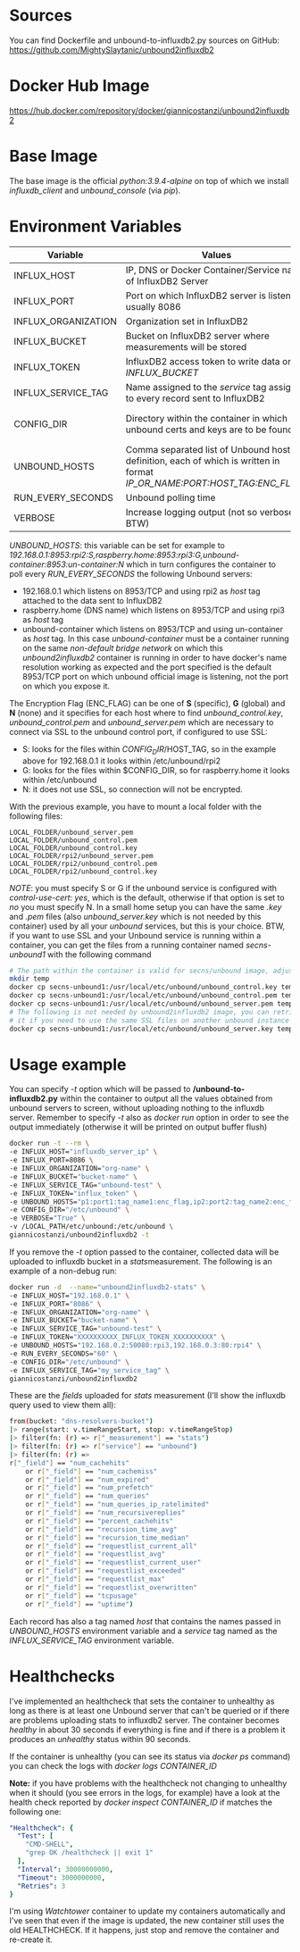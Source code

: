 # Sources

You can find Dockerfile and unbound-to-influxdb2.py sources on GitHub:
https://github.com/MightySlaytanic/unbound2influxdb2

# Docker Hub Image

https://hub.docker.com/repository/docker/giannicostanzi/unbound2influxdb2

# Base Image

The base image is the official *python:3.9.4-alpine* on top of which we install *influxdb_client* and *unbound_console*  (via *pip*).

# Environment Variables

| Variable | Values |Default|
|-------------|-----------|-----------|
| INFLUX_HOST|IP, DNS or Docker Container/Service name of InfluxDB2 Server |IP_OR_NAME *// must be changed //*|
| INFLUX_PORT|Port on which InfluxDB2 server is listening, usually 8086 |PORT *// must be changed //*|
| INFLUX_ORGANIZATION| Organization set in InfluxDB2 |ORGANIZATION *// must be changed //*|
| INFLUX_BUCKET | Bucket on InfluxDB2 server where measurements will be stored |BUCKET *// must be changed //*|
| INFLUX_TOKEN | InfluxDB2 access token to write data on *INFLUX_BUCKET* |TOKEN *// must be changed //*|
| INFLUX_SERVICE_TAG | Name assigned to the *service* tag assigned to every record sent to InfluxDB2 | unbound
| CONFIG_DIR | Directory within the container in which unbound certs and keys are to be found | /etc/unbound (*must be mounted unless all the unbound servers do not use encryption for control traffic*) |
| UNBOUND_HOSTS | Comma separated list of Unbound hosts definition, each of which is written in format *IP_OR_NAME:PORT:HOST_TAG:ENC_FLAG*"|ip1:port1:name1:enc_flag,ip2:port2:name2:enc_flag *// must be changed //*|
| RUN_EVERY_SECONDS | Unbound polling time | 10
| VERBOSE | Increase logging output (not so verbose BTW) |false

*UNBOUND_HOSTS*: this variable can be set for example to *192.168.0.1:8953:rpi2:S,raspberry.home:8953:rpi3:G,unbound-container:8953:un-container:N* which in turn configures the container to poll every *RUN_EVERY_SECONDS* the following Unbound servers:
* 192.168.0.1 which listens on 8953/TCP and using rpi2 as *host* tag attached to the data sent to InfluxDB2
* raspberry.home (DNS name) which listens on 8953/TCP and using rpi3 as *host* tag
* unbound-container which listens on 8953/TCP and using un-container as *host* tag. In this case *unbound-container* must be a container running on the same *non-default bridge network* on which this *unbound2influxdb2* container is running in order to have docker's name resolution working as expected and the port specified is the default 8953/TCP port on which unbound official image is listening, not the port on which you expose it.


The Encryption Flag (ENC_FLAG) can be one of **S** (specific), **G** (global) and **N** (none) and it specifies for each host where to find *unbound_control.key*, *unbound_control.pem* and *unbound_server.pem* which are necessary to connect via SSL to the unbound control port, if configured to use SSL:
* S: looks for the files within $CONFIG_DIR/$HOST_TAG, so in the example above for 192.168.0.1 it looks within /etc/unbound/rpi2
* G: looks for the files within $CONFIG_DIR, so for raspberry.home it looks within /etc/unbound
* N: it does not use SSL, so connection will not be encrypted.

With the previous example, you have to mount a local folder with the following files:

    LOCAL_FOLDER/unbound_server.pem
    LOCAL_FOLDER/unbound_control.pem
    LOCAL_FOLDER/unbound_control.key
    LOCAL_FOLDER/rpi2/unbound_server.pem
    LOCAL_FOLDER/rpi2/unbound_control.pem
    LOCAL_FOLDER/rpi2/unbound_control.key

*NOTE*: you must specify S or G if the unbound service is configured with *control-use-cert: yes*, which is the default, otherwise if that option is set to *no* you must specify N. In a small home setup you can have the same *.key* and *.pem* files (also *unbound_server.key* which is not needed by this container) used by all your *unbound* services, but this is your choice. BTW, if you want to use SSL and your Unbound service is running within a container, you can get the files from a running container named *secns-unbound1* with the following command

```bash
# The path within the container is valid for secns/unbound image, adjust it with your unbound image
mkdir temp
docker cp secns-unbound1:/usr/local/etc/unbound/unbound_control.key temp/
docker cp secns-unbound1:/usr/local/etc/unbound/unbound_control.pem temp/
docker cp secns-unbound1:/usr/local/etc/unbound/unbound_server.pem temp/
# The following is not needed by unbound2influxdb2 image, you can retrieve 
# it if you need to use the same SSL files on another unbound instance
docker cp secns-unbound1:/usr/local/etc/unbound/unbound_server.key temp/
```

# Usage example

You can specify *-t* option which will be passed to **/unbound-to-influxdb2.py** within the container to output all the values obtained from unbound servers to screen, without uploading nothing to the influxdb server. Remember to specify *-t* also as *docker run* option in order to see the output immediately (otherwise it will be printed on output buffer flush)

```bash
docker run -t --rm \
-e INFLUX_HOST="influxdb_server_ip" \
-e INFLUX_PORT=8086 \
-e INFLUX_ORGANIZATION="org-name" \
-e INFLUX_BUCKET="bucket-name" \
-e INFLUX_SERVICE_TAG="unbound-test" \
-e INFLUX_TOKEN="influx_token" \
-e UNBOUND_HOSTS="p1:port1:tag_name1:enc_flag,ip2:port2:tag_name2:enc_flag" \
-e CONFIG_DIR="/etc/unbound" \
-e VERBOSE="True" \
-v /LOCAL_PATH/etc/unbound:/etc/unbound \
giannicostanzi/unbound2influxdb2 -t
```


If you remove the *-t* option passed to the container, collected data will be uploaded to influxdb bucket in a *stats*measurement. The following is an example of a non-debug run:

```bash
docker run -d  --name="unbound2influxdb2-stats" \
-e INFLUX_HOST="192.168.0.1" \
-e INFLUX_PORT="8086" \
-e INFLUX_ORGANIZATION="org-name" \
-e INFLUX_BUCKET="bucket-name" \
-e INFLUX_SERVICE_TAG="unbound-test" \
-e INFLUX_TOKEN="XXXXXXXXXX_INFLUX_TOKEN_XXXXXXXXXX" \
-e UNBOUND_HOSTS="192.168.0.2:50080:rpi3,192.168.0.3:80:rpi4" \
-e RUN_EVERY_SECONDS="60" \
-e CONFIG_DIR="/etc/unbound" \
-e INFLUX_SERVICE_TAG="my_service_tag" \
giannicostanzi/unbound2influxdb2
```

These are the *fields* uploaded for *stats* measurement (I'll show the influxdb query used to view them all):
 
```bash
from(bucket: "dns-resolvers-bucket")
|> range(start: v.timeRangeStart, stop: v.timeRangeStop)
|> filter(fn: (r) => r["_measurement"] == "stats")
|> filter(fn: (r) => r["service"] == "unbound")
|> filter(fn: (r) => 
r["_field"] == "num_cachehits" 
	or r["_field"] == "num_cachemiss" 
	or r["_field"] == "num_expired" 
	or r["_field"] == "num_prefetch" 
	or r["_field"] == "num_queries" 
	or r["_field"] == "num_queries_ip_ratelimited" 
	or r["_field"] == "num_recursivereplies" 
	or r["_field"] == "percent_cachehits" 
	or r["_field"] == "recursion_time_avg" 
	or r["_field"] == "recursion_time_median" 
	or r["_field"] == "requestlist_current_all" 
	or r["_field"] == "requestlist_avg" 
	or r["_field"] == "requestlist_current_user" 
	or r["_field"] == "requestlist_exceeded" 
	or r["_field"] == "requestlist_max" 
	or r["_field"] == "requestlist_overwritten" 
	or r["_field"] == "tcpusage" 
	or r["_field"] == "uptime")
```

Each record has also a tag named *host* that contains the names passed in *UNBOUND_HOSTS* environment variable and a *service* tag named as the *INFLUX_SERVICE_TAG* environment variable.

# Healthchecks

I've implemented an healthcheck that sets the container to unhealthy as long as there is at least one Unbound server that can't be queried or if there are problems uploading stats to influxdb2 server. The container becomes *healthy* in about 30 seconds if everything is fine and if there is a problem it produces an *unhealthy* status within 90 seconds.

If the container is unhealthy (you can see its status via *docker ps* command) you can check the logs with *docker logs CONTAINER_ID*

**Note:** if you have problems with the healthcheck not changing to unhealthy when it should (you see errors in the logs, for example) have a look at the health check reported by *docker inspect CONTAINER_ID* if matches the following one:

```yaml
"Healthcheck": {
  "Test": [
    "CMD-SHELL",
    "grep OK /healthcheck || exit 1"
  ],
  "Interval": 30000000000,
  "Timeout": 3000000000,
  "Retries": 3
}
```

I'm using *Watchtower* container to update my containers automatically and I've seen that even if the image is updated, the new container still uses the old HEALTHCHECK. If it happens, just stop and remove the container and re-create it.
